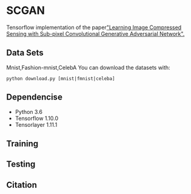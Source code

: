 # SCGAN
Tensorflow implementation of the paper["Learning Image Compressed Sensing with Sub-pixel Convolutional Generative Adversarial Network".](https://www.sciencedirect.com/science/article/pii/S003132031930353X)
## Data Sets
Mnist,Fashion-mnist,CelebA
You can download the datasets with:
```
python download.py [mnist|fmnist|celeba]
```
## Dependencise
* Python 3.6
* Tensorflow 1.10.0
* Tensorlayer 1.11.1
## Training
## Testing
## Citation
